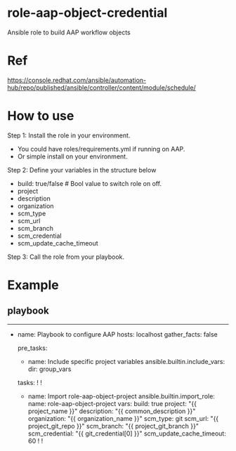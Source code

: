 # role-aap-object-credential
Ansible role to build AAP workflow objects

# Ref
https://console.redhat.com/ansible/automation-hub/repo/published/ansible/controller/content/module/schedule/

# How to use

Step 1: Install the role in your environment.
   - You could have roles/requirements.yml if running on AAP.
   - Or simple install on your environment.

Step 2: Define your variables in the structure below

- build: true/false # Bool value to switch role on off.
- project
- description
- organization
- scm_type
- scm_url
- scm_branch
- scm_credential
- scm_update_cache_timeout

Step 3: Call the role from your playbook.

# Example

## playbook

---
- name: Playbook to configure AAP
  hosts: localhost
  gather_facts: false
 
  pre_tasks:
    - name: Include specific project variables
      ansible.builtin.include_vars:
        dir: group_vars

  tasks:
    !
    !
    - name: Import role-aap-object-project
      ansible.builtin.import_role:
        name: role-aap-object-project
      vars:
        build: true
        project: "{{ project_name }}"
        description: "{{ common_description }}"
        organization: "{{ organization_name }}"
        scm_type: git
        scm_url: "{{ project_git_repo }}"
        scm_branch: "{{ project_git_branch }}"
        scm_credential: "{{ git_credential[0] }}"
        scm_update_cache_timeout: 60
    !
    !